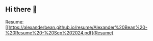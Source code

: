 ## Hi there 👋

<!--
**alexanderbean/alexanderbean** is a ✨ _special_ ✨ repository because its `README.md` (this file) appears on your GitHub profile.

Here are some ideas to get you started:

-->

Resume: [[https://alexanderbean.github.io/resume/Alexander%20Bean%20-%20Resume%20-%20Sep%202024.pdf](Resume)

<!--

- 🔭 I’m currently working on ...
- 🌱 I’m currently learning ...
- 👯 I’m looking to collaborate on ...
- 🤔 I’m looking for help with ...
- 💬 Ask me about ...
- 📫 How to reach me: ...
- 😄 Pronouns: ...
- ⚡ Fun fact: ...
-->
